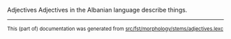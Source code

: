 Adjectives
Adjectives in the Albanian language describe things.

* * *

<small>This (part of) documentation was generated from [src/fst/morphology/stems/adjectives.lexc](https://github.com/giellalt/lang-sqi/blob/main/src/fst/morphology/stems/adjectives.lexc)</small>
